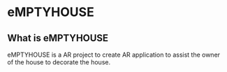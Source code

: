 # eMPTYHOUSE

## What is eMPTYHOUSE

eMPTYHOUSE is a AR project to create AR application to assist the owner of the house to decorate the house.